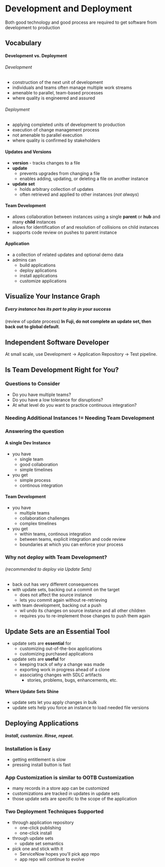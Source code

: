 # Development and Deployment

Both good technology and good process are required to get software from development to production

## Vocabulary

#### Development vs. Deployment

###### Development
* construction of the next unit of development
* individuals and teams often manage multiple work streams
* amenable to parallel, team-based processes
* where quality is engineered and assured

###### Deployment
* applying completed units of development to production
* execution of change management process
* not amenable to parallel execution
* where quality is confirmed by stakeholders


#### Updates and Versions

* **version** - tracks changes to a file
* **update**
    - prevents upgrades from changing a file
    - enables adding, updating, or deleting a file on another instance
* **update set**
    - holds arbitrary collection of updates
    - often retrieved and applied to other instances (*not always*)

#### Team Development
* allows collaboration between instances using a single **parent** or **hub** and many **child** instances
* allows for identification of and resolution of collisions on child instances
* supports code review on pushes to parent instance

#### Application
* a collection of related updates and optional demo data
* admins can
    - build applications
    - deploy aplications
    - install applications
    - customize applications

## Visualize Your Instance Graph
##### Every instance has its part to play in your success
(review of update process)
**In Fuji, do not complete an update set, then back out to global default**. 

## Independent Software Developer

At small scale, use Development -> Application Repository -> Test pipeline.

## Is Team Development Right for You?

### Questions to Consider
* Do you have multiple teams?
* Do you have a low tolerance for disruptions?
* At what level do you want to practice continuous integration?

### Needing Additional Instances != Needing Team Development

### Answering the question
#### A single Dev Instance
* you have
    - single team
    - good collaboration
    - simple timelines
* you get
    - simple process
    - continous integration

#### Team Development
* you have
    - multiple teams
    - collaboration challenges
    - complex timelines
* you get
    - within teams, continous integration
    - between teams, explicit integration and code review
    - boundaries at which you can enforce your process

### Why not deploy with Team Development?
###### (recommended to deploy via Update Sets)
* back out has very different consequences
* with update sets, backing out a commit on the target
    - does not affect the source instance
    - lets you commit again without re-retrieving
* with team development, backing out a push
    - wil undo its changes on source instance and all other children
    - requires you to re-implement those changes to push them again

## Update Sets are an Essential Tool
* update sets are **essential** for
    - customizing out-of-the-box applications
    - customizing purchased applications
* update sets are **useful** for
    - keeping track of *why* a change was made
    - exporting work in progress ahead of a clone
    - associating changes with SDLC artifacts
        + stories, problems, bugs, enhancements, etc.

#### Where Update Sets Shine
* update sets let you apply changes in bulk
* update sets help you force an instance to load needed file versions

## Deploying Applications
##### Install, customize. Rinse, repeat.

### Installation is Easy
* getting entitlement is slow
* pressing install button is fast

### App Customization is similar to OOTB Customization
* many records in a store app can be customized
* customizations are tracked in updates in update sets
* those update sets are specific to the scope of the application

### Two Deployment Techniques Supported
* through application repository
    - one-click publishing
    - one-click install
* through update sets
    - update set semantics
* pick one and stick with it
    - ServiceNow hopes you'll pick app repo
    - app repo will continue to evolve

